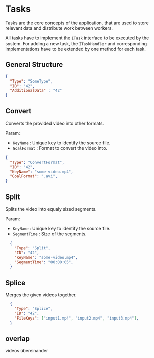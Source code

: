 # Tasks
Tasks are the core concepts of the application, that are used 
to store relevant data and distribute work between workers.

All tasks have to implement the `ITask` interface to be executed by the system.
For adding a new task, the `ITaskHandler` and corresponding implementations
have to be extended by one method for each task.

## General Structure

```json
{
  "Type": "SomeType",
  "ID": "42",
  "AdditionalData" : "42"
}
```

<!---
## Analyse
video analysieren und render path gengerieren.
--->

## Convert
Converts the provided video into other formats.

Param: 
- `KeyName` : Unique key to identify the source file.
- `GoalFormat` : Format to convert the video into.

```json
{
  "Type": "ConvertFormat",
  "ID": "42",
  "KeyName": "some-video.mp4",
  "GoalFormat": ".avi",
}
```



## Split
Splits the video into equaly sized segments.

Param: 
- `KeyName` : Unique key to identify the source file.
- `SegmentTime` : Size of the segments.

```json
  {
    "Type": "Split",
    "ID": "42",
    "KeyName": "some-video.mp4",
    "SegmentTime": "00:00:05",
  }
```
<!---
video aufteilen an 1s 3s 4s 

c# native ffmpeg 
cli
ffmpeg -ss 3.3 -t 6 -c copy -i file 
--->
## Splice
Merges the given videos together.
```json
  {
    "Type": "Splice",
    "ID": "42",
    "FileKeys": ["input1.mp4", "input2.mp4", "input3.mp4"],
  }
```

<!---
ffmpeg -i "concat:input1.mp4|input2.mp4|input3.mp4|input4.mp4" -c copy output10.mp4
--->

## overlap
videos übereinander
